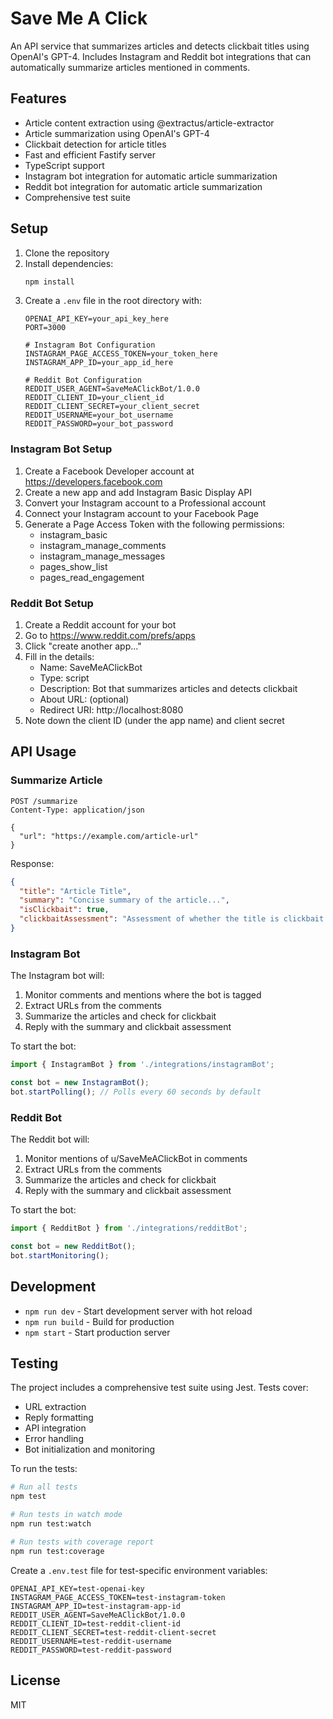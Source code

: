 # Save Me A Click

An API service that summarizes articles and detects clickbait titles using OpenAI's GPT-4. Includes Instagram and Reddit bot integrations that can automatically summarize articles mentioned in comments.

## Features

- Article content extraction using @extractus/article-extractor
- Article summarization using OpenAI's GPT-4
- Clickbait detection for article titles
- Fast and efficient Fastify server
- TypeScript support
- Instagram bot integration for automatic article summarization
- Reddit bot integration for automatic article summarization
- Comprehensive test suite

## Setup

1. Clone the repository
2. Install dependencies:
   ```bash
   npm install
   ```
3. Create a `.env` file in the root directory with:
   ```
   OPENAI_API_KEY=your_api_key_here
   PORT=3000
   
   # Instagram Bot Configuration
   INSTAGRAM_PAGE_ACCESS_TOKEN=your_token_here
   INSTAGRAM_APP_ID=your_app_id_here
   
   # Reddit Bot Configuration
   REDDIT_USER_AGENT=SaveMeAClickBot/1.0.0
   REDDIT_CLIENT_ID=your_client_id
   REDDIT_CLIENT_SECRET=your_client_secret
   REDDIT_USERNAME=your_bot_username
   REDDIT_PASSWORD=your_bot_password
   ```

### Instagram Bot Setup

1. Create a Facebook Developer account at https://developers.facebook.com
2. Create a new app and add Instagram Basic Display API
3. Convert your Instagram account to a Professional account
4. Connect your Instagram account to your Facebook Page
5. Generate a Page Access Token with the following permissions:
   - instagram_basic
   - instagram_manage_comments
   - instagram_manage_messages
   - pages_show_list
   - pages_read_engagement

### Reddit Bot Setup

1. Create a Reddit account for your bot
2. Go to https://www.reddit.com/prefs/apps
3. Click "create another app..."
4. Fill in the details:
   - Name: SaveMeAClickBot
   - Type: script
   - Description: Bot that summarizes articles and detects clickbait
   - About URL: (optional)
   - Redirect URI: http://localhost:8080
5. Note down the client ID (under the app name) and client secret

## API Usage

### Summarize Article

```http
POST /summarize
Content-Type: application/json

{
  "url": "https://example.com/article-url"
}
```

Response:
```json
{
  "title": "Article Title",
  "summary": "Concise summary of the article...",
  "isClickbait": true,
  "clickbaitAssessment": "Assessment of whether the title is clickbait..."
}
```

### Instagram Bot

The Instagram bot will:
1. Monitor comments and mentions where the bot is tagged
2. Extract URLs from the comments
3. Summarize the articles and check for clickbait
4. Reply with the summary and clickbait assessment

To start the bot:
```typescript
import { InstagramBot } from './integrations/instagramBot';

const bot = new InstagramBot();
bot.startPolling(); // Polls every 60 seconds by default
```

### Reddit Bot

The Reddit bot will:
1. Monitor mentions of u/SaveMeAClickBot in comments
2. Extract URLs from the comments
3. Summarize the articles and check for clickbait
4. Reply with the summary and clickbait assessment

To start the bot:
```typescript
import { RedditBot } from './integrations/redditBot';

const bot = new RedditBot();
bot.startMonitoring();
```

## Development

- `npm run dev` - Start development server with hot reload
- `npm run build` - Build for production
- `npm start` - Start production server

## Testing

The project includes a comprehensive test suite using Jest. Tests cover:
- URL extraction
- Reply formatting
- API integration
- Error handling
- Bot initialization and monitoring

To run the tests:
```bash
# Run all tests
npm test

# Run tests in watch mode
npm run test:watch

# Run tests with coverage report
npm run test:coverage
```

Create a `.env.test` file for test-specific environment variables:
```
OPENAI_API_KEY=test-openai-key
INSTAGRAM_PAGE_ACCESS_TOKEN=test-instagram-token
INSTAGRAM_APP_ID=test-instagram-app-id
REDDIT_USER_AGENT=SaveMeAClickBot/1.0.0
REDDIT_CLIENT_ID=test-reddit-client-id
REDDIT_CLIENT_SECRET=test-reddit-client-secret
REDDIT_USERNAME=test-reddit-username
REDDIT_PASSWORD=test-reddit-password
```

## License

MIT
